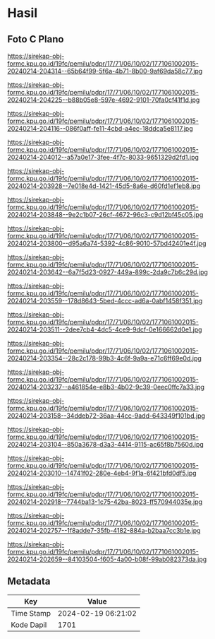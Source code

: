 # Hasil

## Foto C Plano

https://sirekap-obj-formc.kpu.go.id/19fc/pemilu/pdpr/17/71/06/10/02/1771061002015-20240214-204314--65b64f99-5f6a-4b71-8b00-9af69da58c77.jpg

https://sirekap-obj-formc.kpu.go.id/19fc/pemilu/pdpr/17/71/06/10/02/1771061002015-20240214-204225--b88b05e8-597e-4692-9101-70fa0cf41f1d.jpg

https://sirekap-obj-formc.kpu.go.id/19fc/pemilu/pdpr/17/71/06/10/02/1771061002015-20240214-204116--086f0aff-fe11-4cbd-a4ec-18ddca5e8117.jpg

https://sirekap-obj-formc.kpu.go.id/19fc/pemilu/pdpr/17/71/06/10/02/1771061002015-20240214-204012--a57a0e17-3fee-4f7c-8033-9651329d2fd1.jpg

https://sirekap-obj-formc.kpu.go.id/19fc/pemilu/pdpr/17/71/06/10/02/1771061002015-20240214-203928--7e018e4d-1421-45d5-8a6e-d60fd1ef1eb8.jpg

https://sirekap-obj-formc.kpu.go.id/19fc/pemilu/pdpr/17/71/06/10/02/1771061002015-20240214-203848--9e2c1b07-26cf-4672-96c3-c9d12bf45c05.jpg

https://sirekap-obj-formc.kpu.go.id/19fc/pemilu/pdpr/17/71/06/10/02/1771061002015-20240214-203800--d95a6a74-5392-4c86-9010-57bd42401e4f.jpg

https://sirekap-obj-formc.kpu.go.id/19fc/pemilu/pdpr/17/71/06/10/02/1771061002015-20240214-203642--6a7f5d23-0927-449a-899c-2da9c7b6c29d.jpg

https://sirekap-obj-formc.kpu.go.id/19fc/pemilu/pdpr/17/71/06/10/02/1771061002015-20240214-203559--178d8643-5bed-4ccc-ad6a-0abf1458f351.jpg

https://sirekap-obj-formc.kpu.go.id/19fc/pemilu/pdpr/17/71/06/10/02/1771061002015-20240214-203511--2dee7cb4-4dc5-4ce9-9dcf-0e166662d0e1.jpg

https://sirekap-obj-formc.kpu.go.id/19fc/pemilu/pdpr/17/71/06/10/02/1771061002015-20240214-203354--28c2c178-99b3-4c6f-9a9a-e71c6ff69e0d.jpg

https://sirekap-obj-formc.kpu.go.id/19fc/pemilu/pdpr/17/71/06/10/02/1771061002015-20240214-203237--a461854e-e8b3-4b02-9c39-0eec0ffc7a33.jpg

https://sirekap-obj-formc.kpu.go.id/19fc/pemilu/pdpr/17/71/06/10/02/1771061002015-20240214-203158--34ddeb72-36aa-44cc-9add-643349f101bd.jpg

https://sirekap-obj-formc.kpu.go.id/19fc/pemilu/pdpr/17/71/06/10/02/1771061002015-20240214-203104--850a3678-d3a3-4414-9115-ac65f8b7560d.jpg

https://sirekap-obj-formc.kpu.go.id/19fc/pemilu/pdpr/17/71/06/10/02/1771061002015-20240214-203010--14741f02-280e-4eb4-9f1a-6f421bfd0df5.jpg

https://sirekap-obj-formc.kpu.go.id/19fc/pemilu/pdpr/17/71/06/10/02/1771061002015-20240214-202918--7744ba13-1c75-42ba-8023-ff570944035e.jpg

https://sirekap-obj-formc.kpu.go.id/19fc/pemilu/pdpr/17/71/06/10/02/1771061002015-20240214-202757--1f8adde7-35fb-4182-884a-b2baa7cc3b1e.jpg

https://sirekap-obj-formc.kpu.go.id/19fc/pemilu/pdpr/17/71/06/10/02/1771061002015-20240214-202659--84103504-f605-4a00-b08f-99ab082373da.jpg


## Metadata

| Key        | Value               |
| ---------- | ------------------- |
| Time Stamp | 2024-02-19 06:21:02 |
| Kode Dapil | 1701                |



